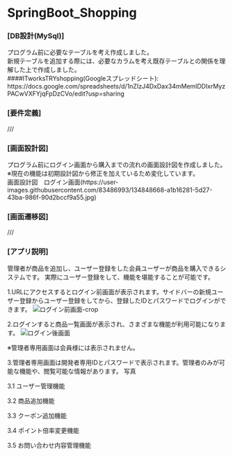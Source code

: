 # SpringBoot_Shopping
 
<h3>[DB設計(MySql)]</h3>
プログラム前に必要なテーブルを考え作成しました。<br>新規テーブルを追加する際には、必要なカラムを考え既存テーブルとの関係を理解した上で作成しました。<br>
####ITworksTRYshopping(Googleスプレッドシート):<br>
https://docs.google.com/spreadsheets/d/1nZIzJ4DxDax34mMemlDDlxrMyzPACwVXFYjqFpDzCVo/edit?usp=sharing

<h3>[要件定義]</h3>
///

<h3>[画面設計図]</h3>
プログラム前にログイン画面から購入までの流れの画面設計図を作成しました。<br><div class="text-danger">※現在の機能は初期設計図から修正を加えているため変化しています。</div>
画面設計図　ログイン画面(https://user-images.githubusercontent.com/83486993/134848668-a1b16281-5d27-43ba-986f-90d2bccf9a55.jpg)


<h3>[画面遷移図]</h3>
///


<h3>[アプリ説明]</h3>

管理者が商品を追加し、ユーザー登録をした会員ユーザーが商品を購入できるシステムです。
実際にユーザー登録をして、機能を堪能することが可能です。

1.URLにアクセスするとログイン前画面が表示されます。サイドバーの新規ユーザー登録からユーザー登録をしてから、登録したIDとパスワードでログインができます。
![ログイン前画面-crop](https://user-images.githubusercontent.com/83486993/134625852-d02dbba7-68af-40fc-a1b8-d996f31eee8a.png)

2.ログインすると商品一覧画面が表示され、さまざまな機能が利用可能になります。
![ログイン後画面](https://user-images.githubusercontent.com/83486993/134626218-54cfcd64-e41a-443d-ab76-281a2c2fd6b5.png)

※管理者専用画面は会員様には表示されません。


3.管理者専用画面は開発者専用IDとパスワードで表示されます。管理者のみが可能な機能や、閲覧可能な情報があります。
写真

3.1 ユーザー管理機能

3.2 商品追加機能

3.3 クーポン追加機能

3.4 ポイント倍率変更機能

3.5 お問い合わせ内容管理機能










